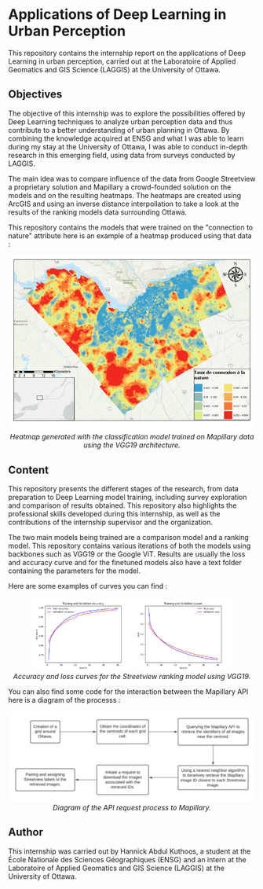 
# Applications of Deep Learning in Urban Perception

This repository contains the internship report on the applications of Deep Learning in urban perception, carried out at the Laboratoire of Applied Geomatics and GIS Science (LAGGIS) at the University of Ottawa.

## Objectives

The objective of this internship was to explore the possibilities offered by Deep Learning techniques to analyze urban perception data and thus contribute to a better understanding of urban planning in Ottawa. By combining the knowledge acquired at ENSG and what I was able to learn during my stay at the University of Ottawa, I was able to conduct in-depth research in this emerging field, using data from surveys conducted by LAGGIS.

The main idea was to compare influence of the data from Google Streetview a proprietary solution and Mapillary a crowd-founded solution on the models and on the resulting heatmaps. The heatmaps are created using ArcGIS and using an inverse distance interpollation to take a look at the results of the ranking models data surrounding Ottawa.

This repository contains the models that were trained on the "connection to nature" attribute here is an example of a heatmap produced using that data : 

<p align="center">
  <img src="Result/ArcGIS_Results/Mapillary_VGG19/map.png" alt="Heatmap generated with the classification model trained on Mapillary data using the VGG19 architecture." width="600">
  <br>
  <em>Heatmap generated with the classification model trained on Mapillary data using the VGG19 architecture.</em>
</p>    

## Content

This repository presents the different stages of the research, from data preparation to Deep Learning model training, including survey exploration and comparison of results obtained. This repository also highlights the professional skills developed during this internship, as well as the contributions of the internship supervisor and the organization.

The two main models being trained are a comparison model and a ranking model. This repository contains various iterations of both the models using backbones such as VGG19 or the Google ViT. Results are usually the loss and accuracy curve and for the finetuned models also have a text folder containing the parameters for the model.

Here are some examples of curves you can find : 


<p align=center float="left">
  <img src="Result/Streetview_Result/Comparison_Handpicked_DataAugmentation_With_contrast/accuracy_curve.png" width="200" />
  <img src="Result/Streetview_Result/Comparison_Handpicked_DataAugmentation_With_contrast/loss_curve.png" width="200" /> 

  <br>
  <em>Accuracy and loss curves for the Streetview ranking model using VGG19.</em>
</p>

You can also find some code for the interaction between the Mapillary API here is a diagram of the processs : 

<p align="center">
  <img src="Mapillary/scheme.png" alt="Diagram of the API request process to Mapillary." width="600">
  <br>
  <em>Diagram of the API request process to Mapillary.</em>
</p>    


## Author

This internship was carried out by Hannick Abdul Kuthoos, a student at the École Nationale des Sciences Géographiques (ENSG) and an intern at the Laboratoire of Applied Geomatics and GIS Science (LAGGIS) at the University of Ottawa.

